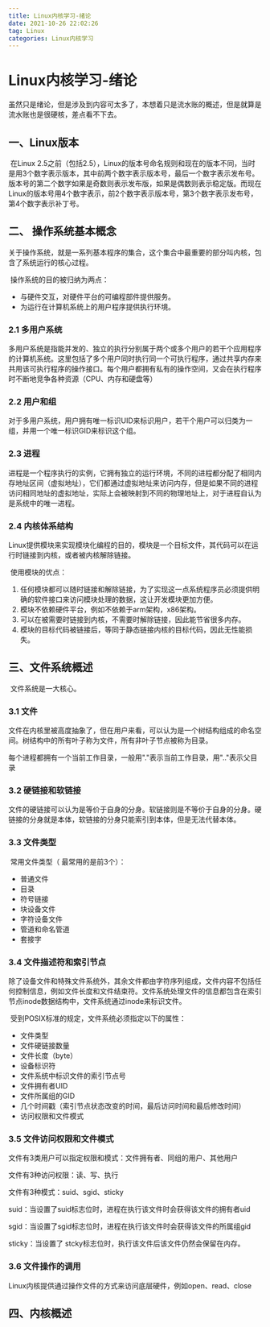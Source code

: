 ```yaml
---
title: Linux内核学习-绪论
date: 2021-10-26 22:02:26
tag: Linux
categories: Linux内核学习
---
```


# Linux内核学习-绪论

​	虽然只是绪论，但是涉及到内容可太多了，本想着只是流水账的概述，但是就算是流水账也是很硬核，差点看不下去。

## 一、Linux版本

​	在Linux 2.5之前（包括2.5），Linux的版本号命名规则和现在的版本不同，当时是用3个数字表示版本，其中前两个数字表示版本号，最后一个数字表示发布号。版本号的第二个数字如果是奇数则表示发布版，如果是偶数则表示稳定版。而现在Linux的版本号用4个数字表示，前2个数字表示版本号，第3个数字表示发布号，第4个数字表示补丁号。

## 二、 操作系统基本概念

​	关于操作系统，就是一系列基本程序的集合，这个集合中最重要的部分叫内核，包含了系统运行的核心过程。

​	操作系统的目的被归纳为两点：

- 与硬件交互，对硬件平台的可编程部件提供服务。
- 为运行在计算机系统上的用户程序提供执行环境。

### 2.1 多用户系统

​	多用户系统是指能并发的、独立的执行分别属于两个或多个用户的若干个应用程序的计算机系统。这里包括了多个用户同时执行同一个可执行程序，通过共享内存来共用该可执行程序的操作接口。每个用户都拥有私有的操作空间，又会在执行程序时不断地竞争各种资源（CPU、内存和硬盘等）

### 2.2 用户和组

​	对于多用户系统，用户拥有唯一标识UID来标识用户，若干个用户可以归类为一组，并用一个唯一标识GID来标识这个组。

### 2.3 进程

​	进程是一个程序执行的实例，它拥有独立的运行环境，不同的进程都分配了相同内存地址区间（虚拟地址），它们都通过虚拟地址来访问内存，但是如果不同的进程访问相同地址的虚拟地址，实际上会被映射到不同的物理地址上，对于进程自认为是系统中的唯一进程。

### 2.4 内核体系结构

​	Linux提供模块来实现模块化编程的目的，模块是一个目标文件，其代码可以在运行时链接到内核，或者被内核解除链接。

​	使用模块的优点：

1. 任何模块都可以随时链接和解除链接，为了实现这一点系统程序员必须提供明确的软件接口来访问模块处理的数据，这让开发模块更加方便。
2. 模块不依赖硬件平台，例如不依赖于arm架构，x86架构。
3. 可以在被需要时链接到内核，不需要时解除链接，因此能节省很多内存。
4. 模块的目标代码被链接后，等同于静态链接内核的目标代码，因此无性能损失。

## 三、文件系统概述

​	文件系统是一大核心。

### 3.1 文件

​	文件在内核里被高度抽象了，但在用户来看，可以认为是一个树结构组成的命名空间。树结构中的所有叶子称为文件，所有非叶子节点被称为目录。

​	每个进程都拥有一个当前工作目录，一般用"."表示当前工作目录，用".."表示父目录

### 3.2 硬链接和软链接

​	文件的硬链接可以认为是等价于自身的分身。软链接则是不等价于自身的分身。硬链接的分身就是本体，软链接的分身只能索引到本体，但是无法代替本体。

### 3.3 文件类型

​	常用文件类型（ 最常用的是前3个）：

- 普通文件
- 目录
- 符号链接
- 块设备文件
- 字符设备文件
- 管道和命名管道
- 套接字

### 3.4 文件描述符和索引节点

​	除了设备文件和特殊文件系统外，其余文件都由字符序列组成，文件内容不包括任何控制信息，例如文件长度和文件结束符。文件系统处理文件的信息都包含在索引节点inode数据结构中，文件系统通过inode来标识文件。

​	受到POSIX标准的规定，文件系统必须指定以下的属性：

- 文件类型
- 文件硬链接数量
- 文件长度（byte）
- 设备标识符
- 文件系统中标识文件的索引节点号
- 文件拥有者UID
- 文件所属组的GID
- 几个时间戳（索引节点状态改变的时间，最后访问时间和最后修改时间）
- 访问权限和文件模式

### 3.5 文件访问权限和文件模式

文件有3类用户可以指定权限和模式：文件拥有者、同组的用户、其他用户

文件有3种访问权限：读、写、执行

文件有3种模式：suid、sgid、sticky

suid：当设置了suid标志位时，进程在执行该文件时会获得该文件的拥有者uid

sgid：当设置了sgid标志位时，进程在执行该文件时会获得该文件的所属组gid

sticky：当设置了 stcky标志位时，执行该文件后该文件仍然会保留在内存。

### 3.6 文件操作的调用

​	Linux内核提供通过操作文件的方式来访问底层硬件，例如open、read、close

## 四、内核概述
